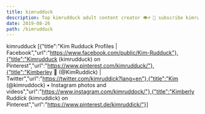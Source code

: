 ```yaml
---
title: kimrudduck
description: Top kimrudduck adult content creator 👁♐️ 👑 subscribe kimrudduck to my porn site below IG kimrudduck
date: 2019-08-26
path: /kimrudduck
---
```


kimrudduck
[{"title":"Kim Rudduck Profiles | Facebook","url":"https://www.facebook.com/public/Kim-Rudduck"},{"title":"Kimrudduck (kimrudduck) on Pinterest","url":"https://www.pinterest.com/kimrudduck/"},{"title":"Kimberley 🦋 (@KimRuddick) | Twitter","url":"https://twitter.com/kimruddick?lang=en"},{"title":"Kim (@kimruddock) • Instagram photos and videos","url":"https://www.instagram.com/kimruddock/"},{"title":"Kimberly Ruddick (kimruddick) on Pinterest","url":"https://www.pinterest.de/kimruddick/"}]

